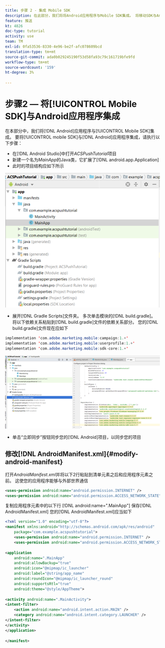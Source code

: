 ```yaml
---
title: 步骤 2 - 集成 Mobile SDK
description: 在此部分，我们将将Android应用程序与Mobile SDK集成。 将移动SDK与Android应用程序集成
feature: 推送
kt: 4826
doc-type: tutorial
activity: use
team: TM
exl-id: 0fa53536-8330-4e96-be2f-afc078609bcd
translation-type: tm+mt
source-git-commit: ada0b029245190f53d58fa93c79c161719bfe9fd
workflow-type: tm+mt
source-wordcount: '159'
ht-degree: 3%

---
```


# 步骤2 — 将[!UICONTROL Mobile SDK]与Android应用程序集成

在本部分中，我们将[!DNL Android]应用程序与[!UICONTROL Mobile SDK]集成。 要将[!UICONTROL mobile SDK]与[!DNL Android]应用程序集成，请执行以下步骤：

* 在[!DNL Android Studio]中打开&#x200B;*ACSPushTutorial*&#x200B;项目
* 新建一个名为&#x200B;*MainApp*&#x200B;的Java类，它扩展了[!DNL android.app.Application]
* 此时的项目结构应如下所示

![main-app](assets/android-main-app.PNG)

* 展开[!DNL Gradle Scripts]文件夹。 多次单击模块的[!DNL build.gradle]。 将以下依赖关系粘贴到[!DNL build.gradle]文件的依赖关系部分。 您的[!DNL build.gradle]文件现在应如下

<!--
Removed `{.line-numbers}` below
-->

```java
implementation 'com.adobe.marketing.mobile:campaign:1.+'
implementation 'com.adobe.marketing.mobile:userprofile:1.+'
implementation 'com.adobe.marketing.mobile:sdk-core:1.+'
```

![模块图](assets/module-build-gradle.PNG)

* 单击“立即同步”按钮同步您的[!DNL Android]项目，以同步您的项目

## 修改[!DNL AndroidManifest.xml]{#modify-android-manifest}

打开&#x200B;*AndroidManifest.xml*&#x200B;并将以下2行粘贴到清单元素之后和应用程序元素之前。 这使您的应用程序能够与外部世界通信

<!--
Removed `{.line-numbers}` below
-->

```xml
<uses-permission android:name="android.permission.INTERNET" />
<uses-permission android:name="android.permission.ACCESS_NETWORK_STATE" />
```

复制应用程序元素中的以下行
[!DNL android:name=".MainApp"]
保存[!DNL AndroidManifest.xml]
您的[!DNL AndroidManifest.xml]应当如下

<!--
Removed `{.line-numbers}` below
-->

```xml
<?xml version="1.0" encoding="utf-8"?>
<manifest xmlns:android="http://schemas.android.com/apk/res/android"
    package="com.example.acspushtutorial">
    <uses-permission android:name="android.permission.INTERNET" />
    <uses-permission android:name="android.permission.ACCESS_NETWORK_STATE" />

<application
    android:name=".MainApp"
    android:allowBackup="true"
    android:icon="@mipmap/ic_launcher"
    android:label="@string/app_name"
    android:roundIcon="@mipmap/ic_launcher_round"
    android:supportsRtl="true"
    android:theme="@style/AppTheme">

<activity android:name=".MainActivity">
<intent-filter>
    <action android:name="android.intent.action.MAIN" />
    <category android:name="android.intent.category.LAUNCHER" />
</intent-filter>
</activity>
</application>

</manifest>
```
